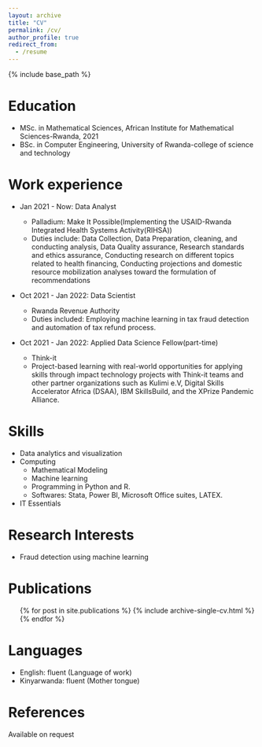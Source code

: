 ```yaml
---
layout: archive
title: "CV"
permalink: /cv/
author_profile: true
redirect_from:
  - /resume
---
```


{% include base_path %}

Education
======
* MSc. in Mathematical Sciences, African Institute for Mathematical Sciences-Rwanda, 2021
* BSc. in Computer Engineering, University of Rwanda-college of science and technology

Work experience
======
* Jan 2021 - Now: Data Analyst
  * Palladium: Make It Possible(Implementing the USAID-Rwanda Integrated Health Systems Activity(RIHSA))
  * Duties include: Data Collection, Data Preparation, cleaning, and conducting analysis, Data Quality assurance, Research standards and ethics assurance, Conducting research on different topics related to health financing, Conducting projections and domestic resource mobilization analyses toward the formulation of recommendations

* Oct 2021 - Jan 2022: Data Scientist
  * Rwanda Revenue Authority
  * Duties included: Employing machine learning in tax fraud detection and automation of tax refund process.
  
* Oct 2021 - Jan 2022: Applied Data Science Fellow(part-time)
  * Think-it
  * Project-based learning with real-world opportunities for applying skills through impact technology projects with Think-it teams and other partner organizations such as Kulimi e.V, Digital Skills Accelerator Africa (DSAA), IBM SkillsBuild, and the XPrize Pandemic Alliance.
  
  
Skills
======
* Data analytics and visualization
* Computing
  * Mathematical Modeling
  * Machine learning
  * Programming in Python and R.
  * Softwares: Stata, Power BI, Microsoft Office suites, LATEX.
* IT Essentials

Research Interests
======
* Fraud detection using machine learning

Publications
======
  <ul>{% for post in site.publications %}
    {% include archive-single-cv.html %}
  {% endfor %}</ul>
  
Languages
======
* English: fluent (Language of work)
* Kinyarwanda: fluent (Mother tongue)
  
References
======
Available on request
  

